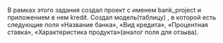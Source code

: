 В рамках этого задания создал проект с именем bank_project и приложением в нем kredit. Создал модель(таблицу) , в которой есть следующие поля «Название банка», «Вид кредита», «Процентная ставка», «Характеристика продукта»(аналог поля для отзыва). 
